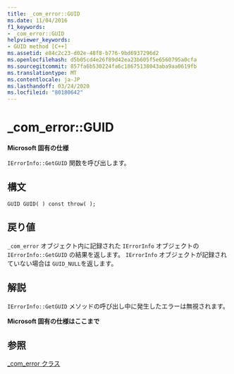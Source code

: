```yaml
---
title: _com_error::GUID
ms.date: 11/04/2016
f1_keywords:
- _com_error::GUID
helpviewer_keywords:
- GUID method [C++]
ms.assetid: e84c2c23-d02e-48f8-b776-9bd6937296d2
ms.openlocfilehash: d5b05cd4e26f89d42ea23b605f5e6560795a0cfa
ms.sourcegitcommit: 857fa6b530224fa6c18675138043aba9aa0619fb
ms.translationtype: MT
ms.contentlocale: ja-JP
ms.lasthandoff: 03/24/2020
ms.locfileid: "80180642"
---
```

# <a name="_com_errorguid"></a>_com_error::GUID

**Microsoft 固有の仕様**

`IErrorInfo::GetGUID` 関数を呼び出します。

## <a name="syntax"></a>構文

```
GUID GUID( ) const throw( );
```

## <a name="return-value"></a>戻り値

`_com_error` オブジェクト内に記録された `IErrorInfo` オブジェクトの `IErrorInfo::GetGUID` の結果を返します。 `IErrorInfo` オブジェクトが記録されていない場合は `GUID_NULL`を返します。

## <a name="remarks"></a>解説

`IErrorInfo::GetGUID` メソッドの呼び出し中に発生したエラーは無視されます。

**Microsoft 固有の仕様はここまで**

## <a name="see-also"></a>参照

[_com_error クラス](../cpp/com-error-class.md)
